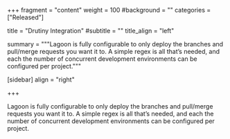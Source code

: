 +++
fragment = "content"
weight = 100
#background = ""
categories = ["Released"]

title = "Drutiny Integration"
#subtitle = ""
title_align = "left"

summary = """Lagoon is fully configurable to only deploy the branches and pull/merge requests you want it to. A simple regex is all that’s needed, and each the number of concurrent development environments can be configured per project."""

[sidebar]
  align = "right"

+++

Lagoon is fully configurable to only deploy the branches and pull/merge requests you want it to. A simple regex is all that’s needed, and each the number of concurrent development environments can be configured per project.
